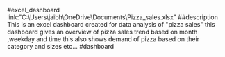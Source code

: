 #excel_dashboard
link:"C:\Users\jaibh\OneDrive\Documents\Pizza_sales.xlsx"
##description
This is an excel dashboard created for data analysis of "pizza sales" 
this dashboard gives an overview of pizza sales trend based on month ,weekday and time 
this also shows demand of pizza based on their category and sizes etc...
#dashboard
